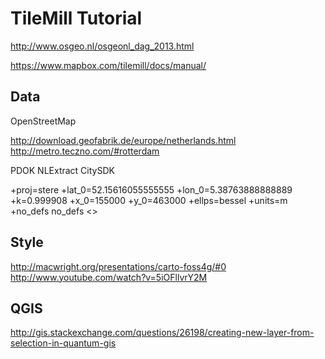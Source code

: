 # TileMill Tutorial

http://www.osgeo.nl/osgeonl_dag_2013.html

https://www.mapbox.com/tilemill/docs/manual/

## Data

OpenStreetMap

http://download.geofabrik.de/europe/netherlands.html
http://metro.teczno.com/#rotterdam

PDOK
NLExtract
CitySDK


+proj=stere +lat_0=52.15616055555555 +lon_0=5.38763888888889 +k=0.999908 +x_0=155000 +y_0=463000 +ellps=bessel +units=m +no_defs  no_defs <>

## Style


http://macwright.org/presentations/carto-foss4g/#0
http://www.youtube.com/watch?v=5iOFllvrY2M



## QGIS
http://gis.stackexchange.com/questions/26198/creating-new-layer-from-selection-in-quantum-gis


